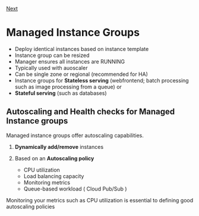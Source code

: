 [Next](https://github.com/paulowe/gcp/blob/main/3.scaling%20and%20automation/https-load-balancing.md)
# Managed Instance Groups

- Deploy identical instances based on instance template
- Instance group can be resized
- Manager ensures all instances are RUNNING
- Typically used with auoscaler
- Can be single zone or regional (recommended for HA)
- Instance groups for **Stateless serving** (webfrontend; batch processing such as image processing from a queue) or
- **Stateful serving** (such as databases)

## Autoscaling and Health checks for Managed Instance groups

Managed instance groups offer autoscaling capabilities.

1. **Dynamically add/remove** instances

2. Based on an **Autoscaling policy**
    - CPU utilization
    - Load balancing capacity
    - Monitoring metrics
    - Queue-based workload ( Cloud Pub/Sub )

Monitoring your metrics such as CPU utilization is essential to defining good autoscaling policies
